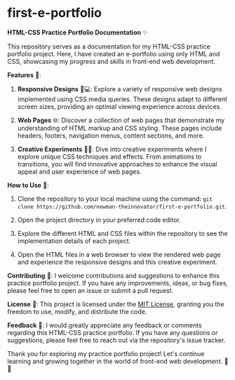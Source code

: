 # first-e-portfolio
**HTML-CSS Practice Portfolio Documentation** ✨

This repository serves as a documentation for my HTML-CSS practice portfolio project. Here, I have created an e-portfolio using only HTML and CSS, showcasing my progress and skills in front-end web development.

**Features** 🌟:
1. **Responsive Designs** 📱💻: Explore a variety of responsive web designs implemented using CSS media queries. These designs adapt to different screen sizes, providing an optimal viewing experience across devices.

2. **Web Pages** 🌐: Discover a collection of web pages that demonstrate my understanding of HTML markup and CSS styling. These pages include headers, footers, navigation menus, content sections, and more.

3. **Creative Experiments** 🎨✨: Dive into creative experiments where I explore unique CSS techniques and effects. From animations to transitions, you will find innovative approaches to enhance the visual appeal and user experience of web pages.

**How to Use** 🚀:
1. Clone the repository to your local machine using the command: `git clone https://github.com/newman-theinnovator/first-e-portfolio.git`.

2. Open the project directory in your preferred code editor.

3. Explore the different HTML and CSS files within the repository to see the implementation details of each project.

4. Open the HTML files in a web browser to view the rendered web page and experience the responsive designs and this creative experiment.

**Contributing** 🤝:
I welcome contributions and suggestions to enhance this practice portfolio project. If you have any improvements, ideas, or bug fixes, please feel free to open an issue or submit a pull request.

**License** 📄:
This project is licensed under the [MIT License](https://opensource.org/licenses/MIT), granting you the freedom to use, modify, and distribute the code.

**Feedback** 💬:
I would greatly appreciate any feedback or comments regarding this HTML-CSS practice portfolio. If you have any questions or suggestions, please feel free to reach out via the repository's issue tracker.

Thank you for exploring my practice portfolio project! Let's continue learning and growing together in the world of front-end web development. 🌟🚀
